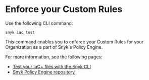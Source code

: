# Enforce your Custom Rules

Use the following CLI command:

```
snyk iac test
```

This command enables you to enforce your Custom Rules for your Organization as a part of Snyk's Policy Engine.

For more information, see the following pages:

* [Test your IaC+ files with the Snyk CLI](https://github.com/taranvohra/SnykDocs/blob/main/docs/scan-using-snyk/scan-infrastructure/build-your-own-custom-rules/build-your-own-iac+-to-cloud-custom-rules/broken-reference/README.md)
* [Snyk Policy Engine repository](https://github.com/snyk/policy-engine)
